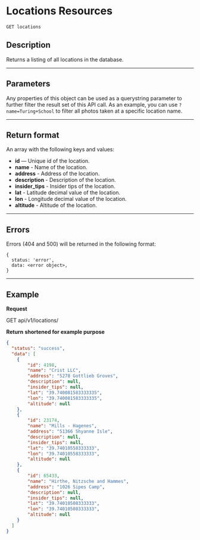 # Locations Resources

    GET locations

## Description
Returns a listing of all locations in the database.

***

## Parameters

Any properties of this object can be used as a querystring parameter to further filter the result set of this API call. As an example, you can use `?name=Turing+School` to filter all photos taken at a specific location name.

***

## Return format
An array with the following keys and values:

- **id** — Unique id of the location.
- **name** - Name of the location.
- **address** - Address of the location.
- **description** - Description of the location.
- **insider_tips** - Insider tips of the location.
- **lat** - Latitude decimal value of the location.
- **lon** - Longitude decimal value of the location.
- **altitude** - Altitude of the location.

***

## Errors
Errors (404 and 500) will be returned in the following format:
```
{
  status: 'error',
  data: <error object>,
}
```

***

## Example
**Request**

   GET api/v1/locations/

**Return** __shortened for example purpose__
``` json
{
  "status": "success",
  "data": [
    {
        "id": 4198,
        "name": "Crist LLC",
        "address": "5278 Gottlieb Groves",
        "description": null,
        "insider_tips": null,
        "lat": "39.740081583333335",
        "lon": "39.740081583333335",
        "altitude": null
    },
    {
        "id": 23174,
        "name": "Mills - Hagenes",
        "address": "51366 Shyanne Isle",
        "description": null,
        "insider_tips": null,
        "lat": "39.74010558333333",
        "lon": "39.74010558333333",
        "altitude": null
    },
    {
        "id": 65433,
        "name": "Hirthe, Nitzsche and Hammes",
        "address": "1026 Sipes Camp",
        "description": null,
        "insider_tips": null,
        "lat": "39.74010508333333",
        "lon": "39.74010508333333",
        "altitude": null
    }
  ]
}
```
